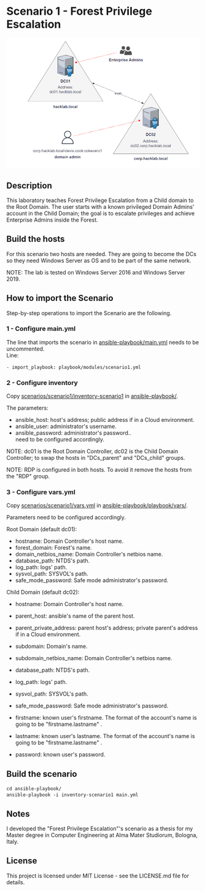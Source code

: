 # Scenario 1 - Forest Privilege Escalation

![Scenario's map.](images/Scenario1.png)

## Description
This laboratory teaches Forest Privilege Escalation from a Child domain to the Root Domain.
The user starts with a known privileged Domain Admins' account in the Child Domain; the goal is to escalate privileges and achieve Enterprise Admins inside the Forest.

## Build the hosts
For this scenario two hosts are needed.
They are going to become the DCs so they need Windows Server as OS and to be part of the same network.

NOTE: The lab is tested on Windows Server 2016 and Windows Server 2019.

## How to import the Scenario
Step-by-step operations to import the Scenario are the following.

### 1 - Configure main.yml
The line that imports the scenario in [ansible-playbook/main.yml](../../ansible-playbook/main.yml) needs to be uncommented.<br />
Line: 
```
- import_playbook: playbook/modules/scenario1.yml
```

### 2 - Configure inventory
Copy [scenarios/scenario1/inventory-scenario1](inventory-scenario1) in [ansible-playbook/](../../ansible-playbook/).

The parameters:
* ansible_host: host's address; public address if in a Cloud environment.
* ansible_user: administrator's username.
* ansible_password: administrator's password..<br />
need to be configured accordingly.

NOTE: dc01 is the Root Domain Controller, dc02 is the Child Domain Controller; to swap the hosts in "DCs_parent" and "DCs_child" groups.

NOTE: RDP is configured in both hosts. To avoid it remove the hosts from the "RDP" group.


### 3 - Configure vars.yml
Copy [scenarios/scenario1/vars.yml](vars.yml) in [ansible-playbook/playbook/vars/](../../ansible-playbook/playbook/vars/).

Parameters need to be configured accordingly.

Root Domain (default dc01):
* hostname: Domain Controller's host name.
* forest_domain: Forest's name.
* domain_netbios_name: Domain Controller's netbios name.
* database_path: NTDS's path.
* log_path: logs' path.
* sysvol_path: SYSVOL's path.
* safe_mode_password: Safe mode administrator's password.

Child Domain (default dc02):
* hostname: Domain Controller's host name.
* parent_host: ansible's name of the parent host.
* parent_private_address: parent host's address; private parent's address if in a Cloud environment.

* subdomain: Domain's name.
* subdomain_netbios_name: Domain Controller's netbios name.
* database_path: NTDS's path.
* log_path: logs' path.
* sysvol_path: SYSVOL's path.
* safe_mode_password: Safe mode administrator's password.
* firstname: known user's firstname. The format of the account's name is going to be "firstname.lastname" .
* lastname: known user's lastname. The format of the account's name is going to be "firstname.lastname" .
* password: known user's password.

## Build the scenario
```
cd ansible-playbook/
ansible-playbook -i inventory-scenario1 main.yml
```

## Notes
I developed the "Forest Privilege Escalation"'s scenario as a thesis for my Master degree in Computer Engineering at Alma Mater Studiorum, Bologna, Italy.


## License
This project is licensed under MIT License - see the LICENSE.md file for details.

